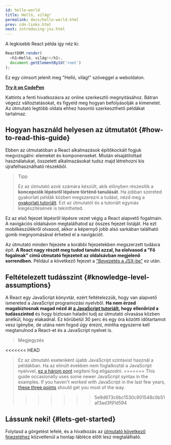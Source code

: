 ```yaml
---
id: hello-world
title: Helló, világ!
permalink: docs/hello-world.html
prev: cdn-links.html
next: introducing-jsx.html
---
```


A legkisebb React példa így néz ki:

```js
ReactDOM.render(
  <h1>Helló, világ!</h1>,
  document.getElementById('root')
);
```

Ez egy címsort jelenít meg "Helló, világ!" szöveggel a weboldalon.

**[Try it on CodePen](https://codepen.io/gaearon/pen/rrpgNB?editors=1010)**

Kattints a fenti hivatkozásra az online szerkesztő megnyitásához. Bátran végezz változtatásokat, és figyeld meg hogyan befolyásolják a kimenetet. Az útmutató legtöbb oldala ehhez hasonló szerkeszthető példákat tartalmaz.


## Hogyan használd helyesen az útmutatót {#how-to-read-this-guide}

Ebben az útmutatóban a React alkalmazások építőkockáit fogjuk megvizsgálni: elemeket és komponenseket. Miután elsajátítottad használatukat, összetett alkalmazásokat tudsz majd létrehozni kis újrafelhasználható részekből.

>Tipp
>
>Ez az útmutató azok számára készült, akik előnyben részesítik a **koncepciók lépésről lépésre történő tanulását**. Ha jobban szereted gyakorlati példák közben megszerezni a tudást, nézd meg a [gyakorlati tutoriált](/tutorial/tutorial.html). Ezt az útmutatót és a tutoriált egymás kiegészítésének is tekintheted.

Ez az első fejezet lépésről lépésre vezet végig a React alapvető fogalmain. A navigációs oldalsávon megtalálhatod az összes fejezet listáját. Ha ezt mobilkészülékről olvasod, akkor a képernyő jobb alsó sarkában található gomb megnyomásával érheted el a navigációt.

Az útmutató minden fejezete a korábbi fejezetekben megszerzett tudásra épít. **A React nagy részét meg tudod tanulni azzal, ha elolvasod a "Fő fogalmak" című útmutató fejezeteit az oldalsávban megjelenő sorrendben.** Például a következő fejezet a ["Bevezetés a JSX-be"](/docs/introducing-jsx.html) ez után.

## Feltételezett tudásszint {#knowledge-level-assumptions}

A React egy JavaScript könyvtár, ezért feltételezzük, hogy van alapvető ismereted a JavaScript programozási nyelvből. **Ha nem érzed magabiztosnak magad nézd át [a JavaScript tutoriált](https://developer.mozilla.org/hu/docs/Web/JavaScript/a_javascript_ujboli_bemutatasa), hogy ellenőrizd a tudásszinted** és hogy biztosan haladni tudj az útmutató olvasása közben anélkül, hogy elakadnál. Ez körübelül 30 perc és egy óra közötti időtartamot vesz igénybe, de utána nem fogod úgy érezni, mintha egyszerre kell megtanulnod a React-et és a JavaScript nyelvet is.

>Megjegyzés
>
<<<<<<< HEAD
>Ez az útmutató esetenként újabb JavaScript szintaxist használ a példákban. Ha az elmúlt években nem foglalkoztál a JavaScript nyelvvel, [ez a három pont](https://gist.github.com/gaearon/683e676101005de0add59e8bb345340c) segíteni fog eligazodni.
=======
>This guide occasionally uses some newer JavaScript syntax in the examples. If you haven't worked with JavaScript in the last few years, [these three points](https://gist.github.com/gaearon/683e676101005de0add59e8bb345340c) should get you most of the way.
>>>>>>> 5e9d673c6bc1530c901548c0b51af3ad3f91d594


## Lássunk neki! {#lets-get-started}

Folytasd a görgetést lefelé, és a hivatkozás az [útmutató következő fejezetéhez](/docs/introducing-jsx.html) közvetlenül a honlap lábléce előtt lesz megtalálható.


